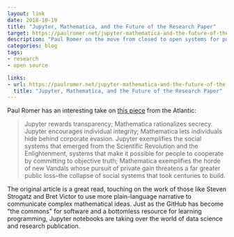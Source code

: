 ```yaml
---
layout: link
date: 2018-10-19
title: "Jupyter, Mathematica, and the Future of the Research Paper"
target: https://paulromer.net/jupyter-mathematica-and-the-future-of-the-research-paper/
description: "Paul Romer on the move from closed to open systems for publishing research."
categories: blog
tags:
- research
- open source

links:
- url: https://paulromer.net/jupyter-mathematica-and-the-future-of-the-research-paper/
  title: "Jupyter, Mathematica, and the Future of the Research Paper"
---
```


Paul Romer has an interesting take on [this piece](https://www.theatlantic.com/science/archive/2018/04/the-scientific-paper-is-obsolete/556676/ "The Scientific Paper is Obsolete") from the Atlantic:

> Jupyter rewards transparency; Mathematica rationalizes secrecy. Jupyter encourages individual integrity; Mathematica lets individuals hide behind corporate evasion. Jupyter exemplifies the social systems that emerged from the Scientific Revolution and the Enlightenment, systems that make it possible for people to cooperate by committing to objective truth; Mathematica exemplifies the horde of new Vandals whose pursuit of private gain threatens a far greater public loss–the collapse of social systems that took centuries to build.

The original article is a great read, touching on the work of those like Steven Strogatz and Bret Victor to use more plain-language narrative to communicate complex mathematical ideas. Just as the GitHub has become "the commons" for software and a bottomless resource for learning programming, Jupyter notebooks are taking over the world of data science and research publication.

